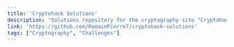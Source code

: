 ```yaml
---
title: 'Cryptohack Solutions'
description: 'Solutions repository for the cryptography site "Cryptohack".'
link: 'https://github.com/RomainPierre7/cryptohack-solutions'
tags: ["Cryptography", "Challenges"]
---
```

